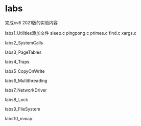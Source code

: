 # labs
完成xv6 2021版的实验内容

labs1_Utilities添加文件
sleep.c  pingpong.c  primes.c  find.c xargs.c

labs2_SystemCalls

labs3_PageTables

labs4_Traps

labs5_CopyOnWrite

labs6_Multithreading

labs7_NetworkDriver

labs8_Lock

labs9_FileSystem

labs10_mmap